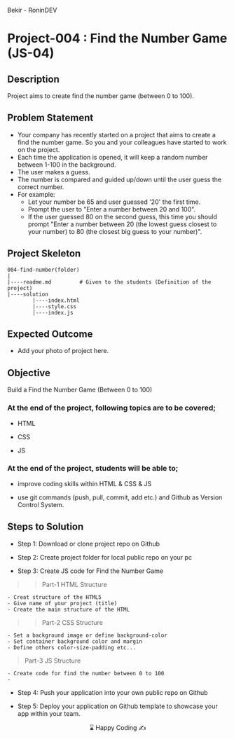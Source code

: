 <p>Bekir - RoninDEV<img align="right"
  src="https://avatars.githubusercontent.com/u/53233822?v=4"  width="15px"></p>

# Project-004 : Find the Number Game (JS-04)

## Description

Project aims to create find the number game (between 0 to 100).

## Problem Statement

- Your company has recently started on a project that aims to create a find the number game. So you and your colleagues have started to work on the project.
- Each time the application is opened, it will keep a random number between 1-100 in the background.
- The user makes a guess.
- The number is compared and guided up/down until the user guess the correct number.
- For example:
  - Let your number be 65 and user guessed '20' the first time.
  - Prompt the user to "Enter a number between 20 and 100".
  - If the user guessed 80 on the second guess, this time you should prompt "Enter a number between 20 (the lowest guess closest to your number) to 80 (the closest big guess to your number)".

## Project Skeleton

```
004-find-number(folder)
|
|----readme.md         # Given to the students (Definition of the project)
|----solution
        |----index.html
        |----style.css
        |----index.js
```

## Expected Outcome

- Add your photo of project here.

## Objective

Build a Find the Number Game (Between 0 to 100)

### At the end of the project, following topics are to be covered;

- HTML

- CSS

- JS

### At the end of the project, students will be able to;

- improve coding skills within HTML & CSS & JS

- use git commands (push, pull, commit, add etc.) and Github as Version Control System.

## Steps to Solution

- Step 1: Download or clone project repo on Github

- Step 2: Create project folder for local public repo on your pc

- Step 3: Create JS code for Find the Number Game

> > Part-1 HTML Structure

    - Creat structure of the HTML5
    - Give name of your project (title)
    - Create the main structure of the HTML

> > Part-2 CSS Structure

    - Set a background image or define background-color
    - Set container background color and margin
    - Define others color-size-padding etc...

> Part-3 JS Structure

    - Create code for find the number between 0 to 100
    -

- Step 4: Push your application into your own public repo on Github

- Step 5: Deploy your application on Github template to showcase your app within your team.

<center> ⌛ Happy Coding  ✍ </center>

